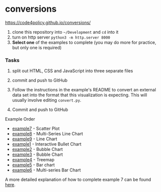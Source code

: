 # conversions

https://code4policy.github.io/conversions/

1. clone this repository into `~/Development` and `cd` into it
2. turn on http server `python3 -m http.server 8000`
3. **Select one** of the examples to complete (you may do more for practice, but only one is required)

### Tasks

1. split out HTML, CSS and JavaScript into three separate files
2. commit and push to GitHub

3. Follow the instructions in the example's README to convert an external data set into the format that this visualization is expecting. This will usually involve editing `convert.py`.
4. Commit and push to GitHub



Example Order

- [example7](./example7/index.html) - Scatter Plot
- [example8](./example8/index.html) - Multi-Series Line Chart
- [example9](./example9/index.html) - Line  Chart
- [example1](./example1/index.html) - Interactive Bullet Chart
- [example2](./example2/index.html) - Bubble Chart
- [example3](./example3/index.html) - Bubble Chart
- [example4](./example4/index.html) - Treemap
- [example5](./example5/index.html) - Bar chart
- [example6](./example6/index.html) - Multi-series Bar Chart

A more detailed explanation of how to complete example 7 can be found [here](https://github.com/code4policy/example7).
